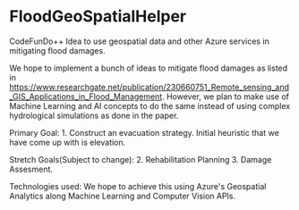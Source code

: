 # FloodGeoSpatialHelper
CodeFunDo++ Idea to use geospatial data and other Azure services in mitigating flood damages.


We hope to implement a bunch of ideas to mitigate flood damages as listed in https://www.researchgate.net/publication/230660751_Remote_sensing_and_GIS_Applications_in_Flood_Management. However, we plan to make use of Machine Learning and AI concepts to do the same instead of using complex hydrological simulations as done in the paper.

Primary Goal: 1. Construct an evacuation strategy. Initial heuristic that we have come up with is elevation.

Stretch Goals(Subject to change): 2. Rehabilitation Planning
                                  3. Damage Assesment.
               
Technologies used: We hope to achieve this using Azure's Geospatial Analytics along Machine Learning and Computer Vision APIs.
